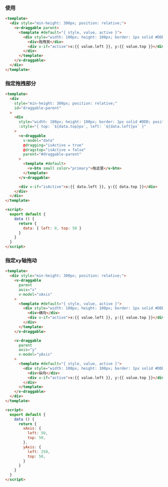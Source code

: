 ### 使用

<v-code-card url="https://github.com/qq15725/yh5/blob/master/packages/docs/.vuepress/components/examples/draggables/usage.vue">
<examples-draggables-usage></examples-draggables-usage>

<div slot="template">

```html
<template>
  <div style="min-height: 300px; position: relative;">
    <v-draggable parent>
      <template #default="{ style, value, active }">
        <div style="width: 100px; height: 100px; border: 1px solid #DDD;" :style="style">
          <div>拖拽我</div>
          <div v-if="active">x:{{ value.left }}, y:{{ value.top }}</div>
        </div>
      </template>
    </v-draggable>
  </div>
</template>
```  
  
</div>
</v-code-card>

### 指定拖拽部分

<v-code-card url="https://github.com/qq15725/yh5/blob/master/packages/docs/.vuepress/components/examples/draggables/handle.vue">
<examples-draggables-handle></examples-draggables-handle>

<div slot="template">

```html
<template>
  <div
    style="min-height: 300px; position: relative;"
    id="draggable-parent"
  >
    <div
      style="width: 100px; height: 100px; border: 1px solid #DDD; position: absolute;"
      :style="{ top: `${data.top}px`, left: `${data.left}px` }"
    >
      <v-draggable
        v-model="data"
        @dragging="isActive = true"
        @dragstop="isActive = false"
        parent="#draggable-parent"
      >
        <template #default>
          <v-btn small color="primary">拖这里</v-btn>
        </template>
      </v-draggable>

      <div v-if="isActive">x:{{ data.left }}, y:{{ data.top }}</div>
    </div>
  </div>
</template>
```  
  
</div>

<div slot="script">

```html
<script>
  export default {
    data () {
      return {
        data: { left: 0, top: 50 }
      }
    }
  }
</script>
```  

</div>
</v-code-card>

### 指定xy轴拖动 

<v-code-card url="https://github.com/qq15725/yh5/blob/master/packages/docs/.vuepress/components/examples/draggables/axis.vue">
<examples-draggables-axis></examples-draggables-axis>

<div slot="template">

```html
<template>
  <div style="min-height: 300px; position: relative;">
    <v-draggable
      parent
      axis="x"
      v-model="xAxis"
    >
      <template #default="{ style, value, active }">
        <div style="width: 100px; height: 100px; border: 1px solid #DDD;" :style="style">
          <div>横向</div>
          <div v-if="active">x:{{ value.left }}, y:{{ value.top }}</div>
        </div>
      </template>
    </v-draggable>

    <v-draggable
      parent
      axis="y"
      v-model="yAxis"
    >
      <template #default="{ style, value, active }">
        <div style="width: 100px; height: 100px; border: 1px solid #DDD;" :style="style">
          <div>纵向</div>
          <div v-if="active">x:{{ value.left }}, y:{{ value.top }}</div>
        </div>
      </template>
    </v-draggable>
  </div>
</template>
```  
  
</div>

<div slot="script">

```html
<script>
  export default {
    data () {
      return {
        xAxis: {
          left: 50,
          top: 50,
        },
        yAxis: {
          left: 250,
          top: 50,
        }
      }
    }
  }
</script>
```  

</div>
</v-code-card>